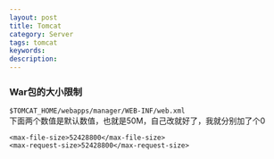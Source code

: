 ```yaml
---
layout: post
title: Tomcat
category: Server
tags: tomcat
keywords:
description:
---
```

### War包的大小限制  
  
`$TOMCAT_HOME/webapps/manager/WEB-INF/web.xml`  
下面两个数值是默认数值，也就是50M，自己改就好了，我就分别加了个0  
  
```
<max-file-size>52428800</max-file-size>  
<max-request-size>52428800</max-request-size>  
```